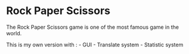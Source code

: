 # Rock Paper Scissors
The Rock Paper Scissors game is one of the most famous game in the world.

This is my own version with :
    - GUI
    - Translate system
    - Statistic system
